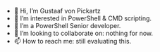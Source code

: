 - 👋 Hi, I’m Gustaaf von Pickartz
- 👀 I’m interested in PowerShell & CMD scripting.
- 🌱 I’m a PowerShell Senior developer.
- 💞️ I’m looking to collaborate on: nothing for now.
- 📫 How to reach me: still evaluating this.

<!---
GvonPickartz/GvonPickartz is a ✨ special ✨ repository because its `README.md` (this file) appears on your GitHub profile.
You can click the Preview link to take a look at your changes.
--->
